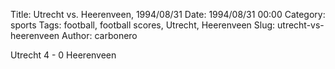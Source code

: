 Title: Utrecht vs. Heerenveen, 1994/08/31
Date: 1994/08/31 00:00
Category: sports
Tags: football, football scores, Utrecht, Heerenveen
Slug: utrecht-vs-heerenveen
Author: carbonero


Utrecht 4 - 0 Heerenveen

